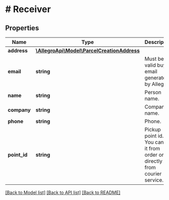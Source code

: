# # Receiver

## Properties

Name | Type | Description | Notes
------------ | ------------- | ------------- | -------------
**address** | [**\AllegroApi\Model\ParcelCreationAddress**](ParcelCreationAddress.md) |  | [optional]
**email** | **string** | Must be a valid buyer email generated by Allegro. |
**name** | **string** | Person name. | [optional]
**company** | **string** | Company name. | [optional]
**phone** | **string** | Phone. | [optional]
**point_id** | **string** | Pickup point id. You can get it from order or directly from courier service. | [optional]

[[Back to Model list]](../../README.md#models) [[Back to API list]](../../README.md#endpoints) [[Back to README]](../../README.md)
